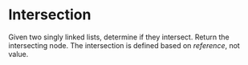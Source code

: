 # Intersection

Given two singly linked lists, determine if they intersect. Return the intersecting node. The intersection is defined based on *reference*, not value.